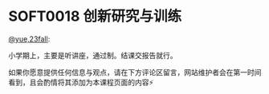 # SOFT0018 创新研究与训练
[@yue,23fall](https://github.com/Alpaca10086zyys):

小学期上，主要是听讲座，通过制。结课交报告就行。

如果你愿意提供任何信息与观点，请在下方评论区留言，网站维护者会在第一时间看到，且会酌情将其添加为本课程页面的内容⚡️
